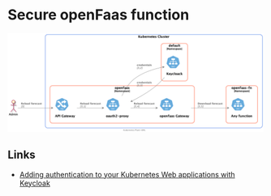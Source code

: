 # Secure openFaas function

![Load Web](../../out/UsersManagement/OpenFaas/secure-openfaas/secure-openfaas.png)


## Links

- [Adding authentication to your Kubernetes Web applications with Keycloak](https://www.openshift.com/blog/adding-authentication-to-your-kubernetes-web-applications-with-keycloak)